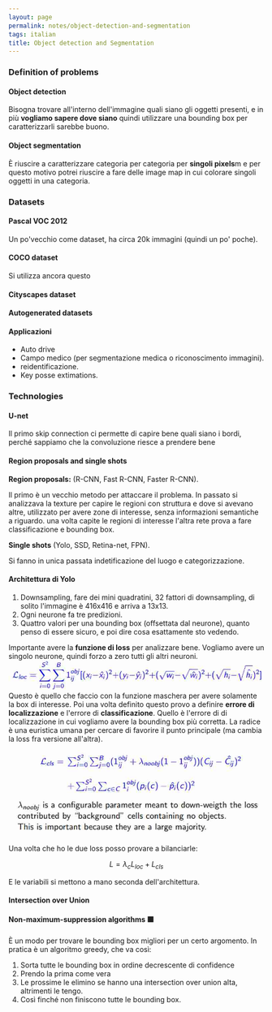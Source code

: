 ```yaml
---
layout: page
permalink: notes/object-detection-and-segmentation
tags: italian
title: Object detection and Segmentation
---
```


### Definition of problems
#### Object detection
Bisogna trovare all'interno dell'immagine quali siano gli oggetti presenti, e in più **vogliamo sapere dove siano** quindi utilizzare una bounding box per caratterizzarli sarebbe buono.

#### Object segmentation
È riuscire a caratterizzare categoria per categoria per **singoli pixels**m e per questo motivo potrei riuscire a fare delle image map in cui colorare singoli oggetti in una categoria.

### Datasets

#### Pascal VOC 2012
Un po'vecchio come dataset, ha circa 20k immagini (quindi un po' poche).

#### COCO dataset
Si utilizza ancora questo

#### Cityscapes dataset
#### Autogenerated datasets

#### Applicazioni
- Auto drive
- Campo medico (per segmentazione medica o riconoscimento immagini).
- reidentificazione.
- Key posse extimations.

### Technologies

#### U-net
Il primo skip connection ci permette di capire bene quali siano i bordi, perché sappiamo che la convoluzione riesce a prendere bene 

#### Region proposals and single shots

**Region proposals:**
(R-CNN, Fast R-CNN, Faster R-CNN).

Il primo è un vecchio metodo per attaccare il problema.
In passato si analizzava la texture per capire le regioni con struttura e dove si avevano altre, utilizzato per avere zone di interesse, senza informazioni semantiche a riguardo.
una volta capite le regioni di interesse l'altra rete prova a fare classificazione e bounding box.

**Single shots**
(Yolo, SSD, Retina-net, FPN).

Si fanno in unica passata indetificazione del luogo e categorizzazione.

#### Architettura di Yolo
1. Downsampling, fare dei mini quadratini, 32 fattori di downsampling, di solito l'immagine è 416x416 e arriva a 13x13.
2. Ogni neurone fa tre predizioni.
3. Quattro valori per una bounding box (offsettata dal neurone), quanto penso di essere sicuro, e poi dire cosa esattamente sto vedendo.

Importante avere la **funzione di loss** per analizzare bene. Vogliamo avere un singolo neurone, quindi forzo a zero tutti gli altri neuroni.
<img src="/images/notes/Object detection and Segmentation-1701855390753.jpeg" alt="Object detection and Segmentation-1701855390753">
Questo è quello che faccio con la funzione maschera per avere solamente la box di interesse.
Poi una volta definito questo provo a definire **errore di localizzazione** e l'errore di **classificazione**.
Quello è l'errore di di localizzazione in cui vogliamo avere la bounding box più corretta.
La radice è una euristica umana per cercare di favorire il punto principale (ma cambia la loss fra versione all'altra).

<img src="/images/notes/Object detection and Segmentation-1701855589245.jpeg" alt="Object detection and Segmentation-1701855589245">
Una volta che ho le due loss posso provare a bilanciarle:

$$
L = \lambda_{c}L_{loc} + L_{cls}
$$

E le variabili si mettono a mano seconda dell'architettura.


#### Intersection over Union

#### Non-maximum-suppression algorithms 🟩
È un modo per trovare le bounding box migliori per un certo argomento.
In pratica è un algoritmo greedy, che va così:
1. Sorta tutte le bounding box in ordine decrescente di confidence
2. Prendo la prima come vera
3. Le prossime le elimino se hanno una intersection over union alta, altrimenti le tengo.
4. Così finché non finiscono tutte le bounding box.